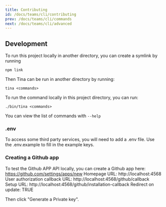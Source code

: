 ```yaml
---
title: Contributing
id: /docs/teams/cli/contributing
prev: /docs/teams/cli/commands
next: /docs/teams/cli/advanced
---
```


## Development

To run this project locally in another directory, you can create a symlink by running

```
npm link
```

Then Tina can be run in another directory by running:

```
tina <commands>
```

To run the command locally in this project directory, you can run:

```
./bin/tina <commands>
```

You can view the list of commands with `--help`

### .env

To access some third party services, you will need to add a .env file.
Use the .env.example to fill in the example keys.

### Creating a Github app

To test the Github APP API locally, you can create a Github app here: https://github.com/settings/apps/new
Homepage URL: http://localhost:4568
User authorization callback URL: http://localhost:4568/github/callback
Setup URL: http://localhost:4568/github/installation-callback
Redirect on update: TRUE

Then click "Generate a Private key".

